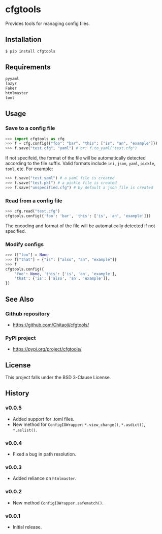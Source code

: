 # cfgtools
Provides tools for managing config files.

## Installation
```sh
$ pip install cfgtools
```

## Requirements
```txt
pyyaml
lazyr
Faker
htmlmaster
toml
```

## Usage
### Save to a config file

```py
>>> import cfgtools as cfg
>>> f = cfg.config({"foo": "bar", "this": ["is", "an", "example"]})
>>> f.save("test.cfg", "yaml") # or: f.to_yaml("test.cfg")
```
If not specifeid, the format of the file will be automatically detected according to the file suffix. Valid formats include `ini`, `json`, `yaml`, `pickle`, `toml`, etc. For example:
```py
>>> f.save("test.yaml") # a yaml file is created
>>> f.save("test.pkl") # a pickle file is created
>>> f.save("unspecified.cfg") # by default a json file is created
```

### Read from a config file
```py
>>> cfg.read("test.cfg")
cfgtools.config({'foo': 'bar', 'this': ['is', 'an', 'example']})
```
The encoding and format of the file will be automatically detected if not specified.

### Modify configs
```py
>>> f["foo"] = None
>>> f["that"] = {"is": ["also", "an", "example"]}
>>> f
cfgtools.config({
    'foo': None, 'this': ['is', 'an', 'example'],
    'that': {'is': ['also', 'an', 'example']},
})
```

## See Also
### Github repository
* https://github.com/Chitaoji/cfgtools/

### PyPI project
* https://pypi.org/project/cfgtools/

## License
This project falls under the BSD 3-Clause License.

## History
### v0.0.5
* Added support for .toml files.
* New method for `ConfigIOWrapper`: `*.view_change()`, `*.asdict()`, `*.aslist()`.

### v0.0.4
* Fixed a bug in path resolution.

### v0.0.3
* Added reliance on `htmlmaster`.

### v0.0.2
* New method `ConfigIOWrapper.safematch()`.

### v0.0.1
* Initial release.